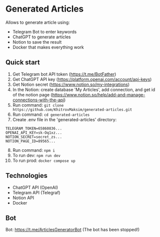 # Generated Articles

Allows to generate article using:
- Telegram Bot to enter keywords
- ChatGPT to generate articles
- Notion to save the result
- Docker that makes everything work

## Quick start

1. Get Telegram bot API token (https://t.me/BotFather)
2. Get ChatGPT API key (https://platform.openai.com/account/api-keys)
3. Get Notion secret (https://www.notion.so/my-integrations)
4. In the Notion: create database 'My Articles', add connection, and get id of the notion page (https://www.notion.so/help/add-and-manage-connections-with-the-api)
5. Run command: ```git clone https://github.com/KhitrovMaksim/generated-articles.git```
6. Run command: ```cd generated-articles```
7. Create .env file in the 'generated-articles' directory:
```dotenv
TELEGRAM_TOKEN=65860836...
OPENAI_API_KEY=sk-Oq1xz...
NOTION_SECRET=secret_zs...
NOTION_PAGE_ID=89565...
```
8. Run command: ```npm i```
9. To run dev: ```npm run dev```
10. To run prod: ```docker compose up```

## Technologies
- ChatGPT API (OpenAI)
- Telegram API (Telegraf)
- Notion API
- Docker

## Bot
Bot: https://t.me/ArticlesGeneratorBot (The bot has been stopped!)
